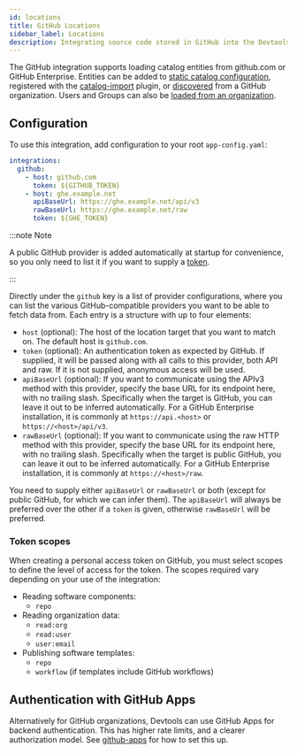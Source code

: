 ```yaml
---
id: locations
title: GitHub Locations
sidebar_label: Locations
description: Integrating source code stored in GitHub into the Devtools catalog
---
```


The GitHub integration supports loading catalog entities from github.com or
GitHub Enterprise. Entities can be added to
[static catalog configuration](../../features/software-catalog/configuration.md),
registered with the
[catalog-import](https://github.com/khulnasoft/devtools/tree/master/plugins/catalog-import)
plugin, or [discovered](discovery.md) from a GitHub organization. Users and
Groups can also be [loaded from an organization](org.md).

## Configuration

To use this integration, add configuration to your root `app-config.yaml`:

```yaml
integrations:
  github:
    - host: github.com
      token: ${GITHUB_TOKEN}
    - host: ghe.example.net
      apiBaseUrl: https://ghe.example.net/api/v3
      rawBaseUrl: https://ghe.example.net/raw
      token: ${GHE_TOKEN}
```

:::note Note

A public GitHub provider is added automatically at startup for convenience, so you only need to list it if you want to supply a [token](https://docs.github.com/en/github/authenticating-to-github/creating-a-personal-access-token).

:::

Directly under the `github` key is a list of provider configurations, where you
can list the various GitHub-compatible providers you want to be able to fetch
data from. Each entry is a structure with up to four elements:

- `host` (optional): The host of the location target that you want to match on.
  The default host is `github.com`.
- `token` (optional): An authentication token as expected by GitHub. If
  supplied, it will be passed along with all calls to this provider, both API
  and raw. If it is not supplied, anonymous access will be used.
- `apiBaseUrl` (optional): If you want to communicate using the APIv3 method
  with this provider, specify the base URL for its endpoint here, with no
  trailing slash. Specifically when the target is GitHub, you can leave it out
  to be inferred automatically. For a GitHub Enterprise installation, it is
  commonly at `https://api.<host>` or `https://<host>/api/v3`.
- `rawBaseUrl` (optional): If you want to communicate using the raw HTTP method
  with this provider, specify the base URL for its endpoint here, with no
  trailing slash. Specifically when the target is public GitHub, you can leave
  it out to be inferred automatically. For a GitHub Enterprise installation, it
  is commonly at `https://<host>/raw`.

You need to supply either `apiBaseUrl` or `rawBaseUrl` or both (except for
public GitHub, for which we can infer them). The `apiBaseUrl` will always be
preferred over the other if a `token` is given, otherwise `rawBaseUrl` will be
preferred.

### Token scopes

When creating a personal access token on GitHub, you must select scopes to
define the level of access for the token. The scopes required vary depending on
your use of the integration:

- Reading software components:
  - `repo`
- Reading organization data:
  - `read:org`
  - `read:user`
  - `user:email`
- Publishing software templates:
  - `repo`
  - `workflow` (if templates include GitHub workflows)

## Authentication with GitHub Apps

Alternatively for GitHub organizations, Devtools can use GitHub Apps for backend authentication. This
has higher rate limits, and a clearer authorization model. See [github-apps](github-apps.md) for
how to set this up.
